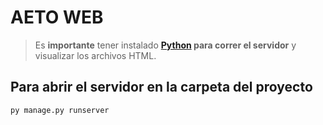 # AETO WEB

> Es **importante** tener instalado **[Python](https://www.python.org/downloads/) para correr el servidor** y visualizar los archivos HTML.

## Para abrir el servidor en la carpeta del proyecto

```bash
py manage.py runserver
```
